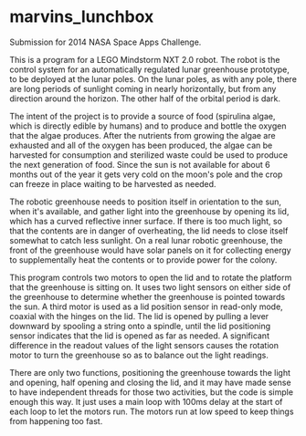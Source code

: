 marvins_lunchbox
================

Submission for 2014 NASA Space Apps Challenge.

This is a program for a LEGO Mindstorm NXT 2.0 robot.  The robot is the control
system for an automatically regulated lunar greenhouse prototype, to be
deployed at the lunar poles.  On the lunar poles, as with any pole, there are
long periods of sunlight coming in nearly horizontally, but from any direction
around the horizon.  The other half of the orbital period is dark.

The intent of the project is to provide a source of food (spirulina algae, which
is directly edible by humans) and to produce and bottle the oxygen that the algae
produces.  After the nutrients from growing the algae are exhausted and all of the
oxygen has been produced, the algae can be harvested for consumption and
sterilized waste could be used to produce the next generation of food.  Since the
sun is not available for about 6 months out of the year it gets very cold on the
moon's pole and the crop can freeze in place waiting to be harvested as needed.

The robotic greenhouse needs to position itself in orientation to the sun, when
it's available, and gather light into the greenhouse by opening its lid, which
has a curved reflective inner surface.  If there is too much light, so that the
contents are in danger of overheating, the lid needs to close itself somewhat
to catch less sunlight.  On a real lunar robotic greenhouse, the front of the
greenhouse would have solar panels on it for collecting energy to supplementally
heat the contents or to provide power for the colony.

This program controls two motors to open the lid and to rotate the platform
that the greenhouse is sitting on.  It uses two light sensors on either side of
the greenhouse to determine whether the greenhouse is pointed towards the sun.
A third motor is used as a lid position sensor in read-only mode, coaxial with
the hinges on the lid.  The lid is opened by pulling a lever downward by
spooling a string onto a spindle, until the lid positioning sensor indicates
that the lid is opened as far as needed.  A significant difference in the
readout values of the light sensors causes the rotation motor to turn the
greenhouse so as to balance out the light readings.

There are only two functions, positioning the greenhouse towards the light and
opening, half opening and closing the lid, and it may have made sense to have
independent threads for those two activities, but the code is simple enough
this way.  It just uses a main loop with 100ms delay at the start of each loop
to let the motors run.  The motors run at low speed to keep things from
happening too fast.

